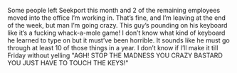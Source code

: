 Some people left Seekport this month and 2 of the remaining employees moved into the office I’m working in. That’s fine, and I’m leaving at the end of the week, but man I’m going crazy. This guy’s pounding on his keyboard like it’s a fucking whack-a-mole game! I don’t know what kind of keyboard he learned to type on but it must’ve been horrible. It sounds like he must go through at least 10 of those things in a year. I don’t know if I’ll make it till Friday without yelling "AGH! STOP THE MADNESS YOU CRAZY BASTARD YOU JUST HAVE TO TOUCH THE KEYS!"

